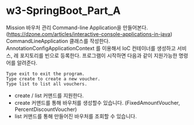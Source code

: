 # w3-SpringBoot_Part_A
Mission
바우처 관리 Command-line Application을 만들어본다. (https://dzone.com/articles/interactive-console-applications-in-java) CommandLineApplication 클래스를 작성한다. AnnotationConfigApplicationContext 를 이용해서 IoC 컨테이너를 생성하고 서비스, 레 포지토리를 빈으로 등록한다. 프로그램이 시작하면 다음과 같이 지원가능한 명령어를 알려준다.
```
Type exit to exit the program.
Type create to create a new voucher.
Type list to list all vouchers.
```
- create / list 커맨드를 지원한다.
- create 커맨드를 통해 바우처를 생성할수 있습니다. (FixedAmountVoucher, PercentDiscountVoucher)
- list 커맨드를 통해 만들어진 바우처를 조회할 수 있습니다.